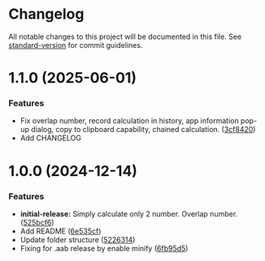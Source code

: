 # Changelog

All notable changes to this project will be documented in this file. See [standard-version](https://github.com/conventional-changelog/standard-version) for commit guidelines.

<a name="1.1.0"></a>
# 1.1.0 (2025-06-01)

### Features

* Fix overlap number, record calculation in history, app information pop-up dialog, copy to clipboard capability, chained calculation. ([3cf8420](https://github.com/bphw/SimpleCalculator/commits/3cf8420a5406f7927f052c6f65d659bd800b5017))
* Add CHANGELOG

<a name="1.0.0"></a>
# 1.0.0 (2024-12-14)


### Features

* **initial-release:** Simply calculate only 2 number. Overlap number. ([525bcf6](https://github.com/bphw/SimpleCalculator/commit/525bcf6c06ae13fa84a2b196cf03b286390de3a4))
* Add README ([6e535cf](https://github.com/bphw/SimpleCalculator/commit/6e535cf2b916682c04f41d527658dccaa25c98f7))
* Update folder structure ([5226314](https://github.com/bphw/SimpleCalculator/commit/52263148aea833f8403e2ac5d961d4b434ef43f2))
* Fixing for .aab release by enable minify ([6fb95d5](https://github.com/bphw/SimpleCalculator/commit/6fb95d55c7b8d9794ae26a4e4d1f05d04370255b))

